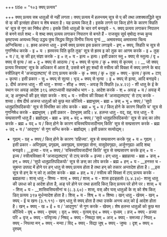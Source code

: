 +++
title = "१०३ क्यप् प्रत्यय"

+++
क्यप् प्रत्यय सब धातुओं से नहीं लगता।
क्यप् प्रत्यय में हलन्त्यम् सूत्र से प् की तथा लशक्वतद्धिते सूत्र से क् की इत्संज्ञा होकर य शेष बचता है। यह प्रत्यय कित् है। इसके लगने पर कित् होने के कारण क्डिति च' सूत्र से गुण का निषेध होगा।
इसके लिये धातुओं के चार वर्ग बनाइये - १. क्यप् प्रत्यय लगाकर निपातन से बनने वाले शब्द -
ये शब्द क्यप् प्रत्यय लगाकर निपातन से बनते हैं - राजसूय सूर्य मृषोद्य रुच्य कुप्य कृष्टपच्य अव्यथ्य भिद्य उद्ध्य पुष्य सिद्ध्य विपूय विनीय जित्य
युग्यं __ अमावस्यद् अमावस्या चित्य अग्निचित्या।
२. ह्रस्व अजन्त धातु - इनमें क्यप् प्रत्यय इस प्रकार लगाइये -
इण् + क्यप्, क्डिति च सूत्र से गुणनिषेध करके - इ + य । ह्रस्वस्य पिति कृति तुक्' सूत्र से ह्रस्व इ को तुक का आगम करके - इ + तुक् + य / उ, क् की इत् संज्ञा करके - इ + त् + य - इत्य = इत्यः।
इसी प्रकार स्तु + क्यप् से स्तुत्यः / वृ + क्यप् से वृत्यः / आ + दृ + क्यप् से आदत्यः / भृ + क्यप् से भृत्यः / कृ + क्यप् से कृत्यम् ।।
__ जो क्यप् प्रत्यय स्त्रियाम्' सूत्र के अधिकार में आता है, उससे बने हुए शब्दों से स्त्रीत्व की विवक्षा में क्यप् लगने के बाद स्त्रीलिङ्ग में 'अजाद्यतष्टाप्' से टाप् प्रत्यय करके - कृ + क्यप् / कृ + तुक् + क्यप् - कृत्य / कृत्य + टाप् = कृत्या।
इसी प्रकार - सु + क्यप् से सुत्या। भृञ् + क्यप् से भृत्या । इ + क्यप् से इत्या, आदि बनाइये।
३. दीर्घ अजन्त धातु - शी धातु - शय्या - शीङ् + क्यप् - अयङ् यि क्डिति (७.४.२२) - शी धातु के ई के स्थान पर अयङ् आदेश
३९६
अष्टाध्यायी सहजबोध भाग - ३.
आदेश करके - श् + अयङ् + य / अयङ् में अ, ङ् अनुबन्धों की इत् संज्ञा करके - शय् + य - स्त्रीत्व की विवक्षा में 'अजाद्यतष्टाप्' से टाप् करके - शय्या।
शेष दीर्घ अजन्त धातुओं को कुछ मत कीजिये -
ब्रह्मभूयम् - ब्रह्म + ङस् + भू + क्यप् / 'सुपो धातुप्रातिपदिकयोः' सूत्र से विभक्ति का लोप करके - ब्रह्म + भू + य / कित् होने के कारण क्ङिति च' सूत्र से गुणनिषेध करके - ब्रह्मभूयम् । इसी प्रकार - देवभूयम् आदि।
४. हलन्त धातु - वद्, ग्रह्, यज् धातु - ये सम्प्रसारणी धातु हैं।
ब्रह्मोद्यम् - ब्रह्म + ङस् + वद् + क्यप् / 'सुपो धातुप्रातिपदिकयोः' सूत्र से डस् का लोप करके - ब्रह्म + वद् + य / कित् होने के कारण वचिस्वपियजादीनाम् किति' सूत्र से सम्प्रसारण करके - ब्रह्म + उद् + य / 'आद्गुणः' से गुण सन्धि करके - ब्रह्मोद्यम् । इसी प्रकार सत्योद्यम्।
- गृह्यम् - ग्रह् + क्यप् / कित् होने के कारण ‘ग्रहिज्या'. सूत्र से सम्प्रसारण करके गृह् + य = गृह्यम् । इसी प्रकार - अपिगृह्यम्, प्रगृह्यम्, अवगृह्यम्, ग्रामगृह्या सेना, वासुदेवगृह्याः, अर्जुनगृह्याः आदि शब्द बनाइये।
__इज्या - यज् + क्यप् / 'वचिस्वपियजादीनां किति' सूत्र से सम्प्रसारण करके इज् + य - इज्य / स्त्रीत्वविवक्षा में 'अजाद्यतष्टाप्' से टाप् करके = इज्या।
हन् धातु -
ब्रह्महत्या - ब्रह्म + ङस् + हन् + क्यप् / 'सुपो धातुप्रातिपदिकयोः' सूत्र से ङस् का लोप करके - ब्रह्म + हन् + य -
__हनस्त च - सुबन्त उपपद में होने पर हन् धातु से क्यप् प्रत्यय होता है तथा हन् को तकार अन्तादेश होता है।
__इस सूत्र से हन् के न् को त् आदेश करके - ब्रह्म + हत् + य / स्त्रीत्व की विवक्षा में टाप् प्रत्यय करके - ब्रह्महत्या।
शास् धातु - शिष्यः - शास् + क्यप् / शास् + य -
शास इदङ्हलोः (६.४.३४)- शासु धातु की उपधा को इ आदेश होता है, अङ् परे होने पर तथा हलादि कित् ङित् प्रत्यय परे होने पर। शास् + य - शिस् + य -
__शासिवसिघसीनां च (८.३.६०) - शास्, वस् और घस् धातुओं के स् को
शेष कित् डित् प्रत्यय
३९७
मूर्धन्यादेश होता है। शिस् + य - शिष् + य = शिष्यः।
खन् धातु - खेयम् - खन् + क्यप् -
ई च खनः (३.१.११) - खन् धातु से क्यप् होता है तथा उसके अन्त्य अल् को ई आदेश होता है। खन् + क्यप् - ख + ई + य / 'आद्गुणः' से गुण करके - खेयम्।
शेष हलन्त धातुओं को कुछ मत कीजिये - वृष् + क्यप् - वृष्यम् । वृत् + क्यप् - वृत्यम् वृध् + क्यप् - वृध्यम् । व्रज् + क्यप् - व्रज्या परि + वृज् + क्यप् - परिवृज्यः / निषद् + क्यप् - निषद्या सम् + अज् + क्यप् - समज्या / निपत् + क्यप् - निपत्या मन् + क्यप् - मन्या / विद् + क्यप् - विद्या जुष् + क्यप् - जुष्यः । दृश् + क्यप् = दृश्यम्